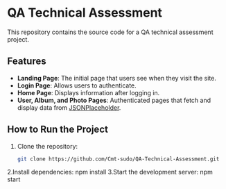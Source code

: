 # QA Technical Assessment

This repository contains the source code for a QA technical assessment project.

## Features

- **Landing Page**: The initial page that users see when they visit the site.
- **Login Page**: Allows users to authenticate.
- **Home Page**: Displays information after logging in.
- **User, Album, and Photo Pages**: Authenticated pages that fetch and display data from [JSONPlaceholder](https://jsonplaceholder.typicode.com/).

## How to Run the Project

1. Clone the repository:
   ```bash
   git clone https://github.com/Cmt-sudo/QA-Technical-Assessment.git
2.Install dependencies:
    npm install
3.Start the development server:
    npm start
